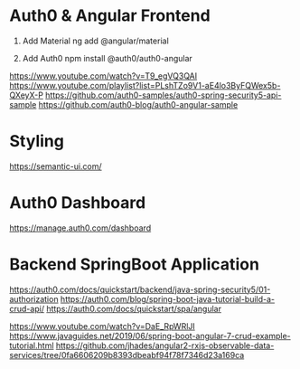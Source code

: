 # Auth0 & Angular Frontend

1. Add Material
ng add @angular/material

2. Add Auth0
npm install @auth0/auth0-angular

https://www.youtube.com/watch?v=T9_egVQ3QAI
https://www.youtube.com/playlist?list=PLshTZo9V1-aE4lo3ByFQWex5b-QXeyX-P
https://github.com/auth0-samples/auth0-spring-security5-api-sample
https://github.com/auth0-blog/auth0-angular-sample

# Styling
https://semantic-ui.com/

# Auth0 Dashboard
https://manage.auth0.com/dashboard

# Backend SpringBoot Application

https://auth0.com/docs/quickstart/backend/java-spring-security5/01-authorization
https://auth0.com/blog/spring-boot-java-tutorial-build-a-crud-api/
https://auth0.com/docs/quickstart/spa/angular

https://www.youtube.com/watch?v=DaE_RpWRlJI
https://www.javaguides.net/2019/06/spring-boot-angular-7-crud-example-tutorial.html
https://github.com/jhades/angular2-rxjs-observable-data-services/tree/0fa6606209b8393dbeabf94f78f7346d23a169ca